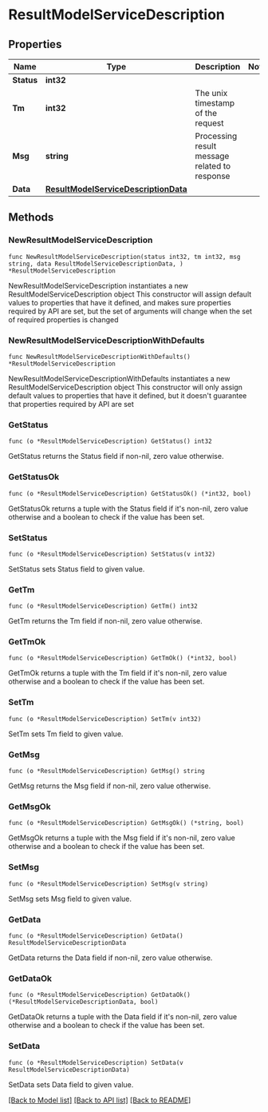 # ResultModelServiceDescription

## Properties

Name | Type | Description | Notes
------------ | ------------- | ------------- | -------------
**Status** | **int32** |  | 
**Tm** | **int32** | The unix timestamp of the request | 
**Msg** | **string** | Processing result message related to response | 
**Data** | [**ResultModelServiceDescriptionData**](ResultModelServiceDescriptionData.md) |  | 

## Methods

### NewResultModelServiceDescription

`func NewResultModelServiceDescription(status int32, tm int32, msg string, data ResultModelServiceDescriptionData, ) *ResultModelServiceDescription`

NewResultModelServiceDescription instantiates a new ResultModelServiceDescription object
This constructor will assign default values to properties that have it defined,
and makes sure properties required by API are set, but the set of arguments
will change when the set of required properties is changed

### NewResultModelServiceDescriptionWithDefaults

`func NewResultModelServiceDescriptionWithDefaults() *ResultModelServiceDescription`

NewResultModelServiceDescriptionWithDefaults instantiates a new ResultModelServiceDescription object
This constructor will only assign default values to properties that have it defined,
but it doesn't guarantee that properties required by API are set

### GetStatus

`func (o *ResultModelServiceDescription) GetStatus() int32`

GetStatus returns the Status field if non-nil, zero value otherwise.

### GetStatusOk

`func (o *ResultModelServiceDescription) GetStatusOk() (*int32, bool)`

GetStatusOk returns a tuple with the Status field if it's non-nil, zero value otherwise
and a boolean to check if the value has been set.

### SetStatus

`func (o *ResultModelServiceDescription) SetStatus(v int32)`

SetStatus sets Status field to given value.


### GetTm

`func (o *ResultModelServiceDescription) GetTm() int32`

GetTm returns the Tm field if non-nil, zero value otherwise.

### GetTmOk

`func (o *ResultModelServiceDescription) GetTmOk() (*int32, bool)`

GetTmOk returns a tuple with the Tm field if it's non-nil, zero value otherwise
and a boolean to check if the value has been set.

### SetTm

`func (o *ResultModelServiceDescription) SetTm(v int32)`

SetTm sets Tm field to given value.


### GetMsg

`func (o *ResultModelServiceDescription) GetMsg() string`

GetMsg returns the Msg field if non-nil, zero value otherwise.

### GetMsgOk

`func (o *ResultModelServiceDescription) GetMsgOk() (*string, bool)`

GetMsgOk returns a tuple with the Msg field if it's non-nil, zero value otherwise
and a boolean to check if the value has been set.

### SetMsg

`func (o *ResultModelServiceDescription) SetMsg(v string)`

SetMsg sets Msg field to given value.


### GetData

`func (o *ResultModelServiceDescription) GetData() ResultModelServiceDescriptionData`

GetData returns the Data field if non-nil, zero value otherwise.

### GetDataOk

`func (o *ResultModelServiceDescription) GetDataOk() (*ResultModelServiceDescriptionData, bool)`

GetDataOk returns a tuple with the Data field if it's non-nil, zero value otherwise
and a boolean to check if the value has been set.

### SetData

`func (o *ResultModelServiceDescription) SetData(v ResultModelServiceDescriptionData)`

SetData sets Data field to given value.



[[Back to Model list]](../README.md#documentation-for-models) [[Back to API list]](../README.md#documentation-for-api-endpoints) [[Back to README]](../README.md)


